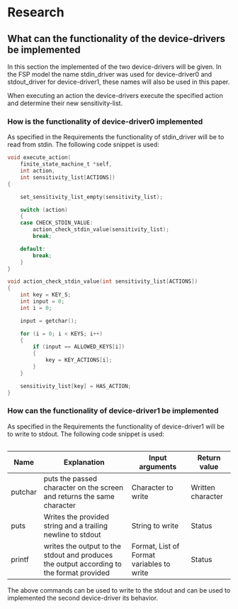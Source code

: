 # Research

## What can the functionality of the device-drivers be implemented

In this section the implemented of the two device-drivers will be given. In the FSP model the name stdin_driver was used for device-driver0 and stdout_driver for device-driver1, these names will also be used in this paper.

When executing an action the device-drivers execute the specified action and determine their new sensitivity-list.

### How is the functionality of device-driver0 implemented

As specified in the Requirements the functionality of stdin_driver will be to read from stdin. The following code snippet is used:

``` C
void execute_action(
    finite_state_machine_t *self,
    int action,
    int sensitivity_list[ACTIONS])
{

    set_sensitivity_list_empty(sensitivity_list);

    switch (action)
    {
    case CHECK_STDIN_VALUE:
        action_check_stdin_value(sensitivity_list);
        break;

    default:
        break;
    }
}

void action_check_stdin_value(int sensitivity_list[ACTIONS])
{
    int key = KEY_S;
    int input = 0;
    int i = 0;

    input = getchar();

    for (i = 0; i < KEYS; i++)
    {
        if (input == ALLOWED_KEYS[i])
        {
            key = KEY_ACTIONS[i];
        }
    }

    sensitivity_list[key] = HAS_ACTION;
}
```

### How can the functionality of device-driver1 be implemented

As specified in the Requirements the functionality of device-driver1 will be to write to stdout. The following code snippet is used:

``` C

```

| Name | Explanation | Input arguments | Return value |
|------|-------------|-----------------|--------------|
| putchar | puts the passed character on the screen and returns the same character | Character to write | Written character |
| puts | Writes the provided string and a trailing newline to stdout | String to write | Status |
| printf | writes the output to the stdout and produces the output according to the format provided | Format, List of Format variables to write | Status |

The above commands can be used to write to the stdout and can be used to implemented the second device-driver its behavior.